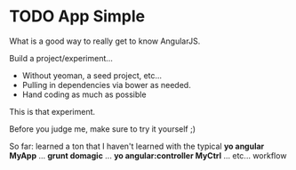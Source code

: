 # TODO App Simple

What is a good way to really get to know AngularJS. 

Build a project/experiment...
* Without yeoman, a seed project, etc... 
* Pulling in dependencies via bower as needed.
* Hand coding as much as possible

This is that experiment.

Before you judge me, make sure to try it yourself ;)

So far: learned a ton that I haven't learned with the typical **yo angular MyApp** ... **grunt domagic** ... **yo angular:controller MyCtrl** ... etc... workflow